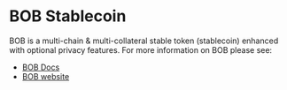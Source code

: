 # BOB Stablecoin

BOB is a multi-chain & multi-collateral stable token (stablecoin) enhanced with optional privacy features. For more information on BOB please see:

* [BOB Docs](https://bob-docs.zkbob.com/)
* [BOB website](https://bob.zkbob.com/)
